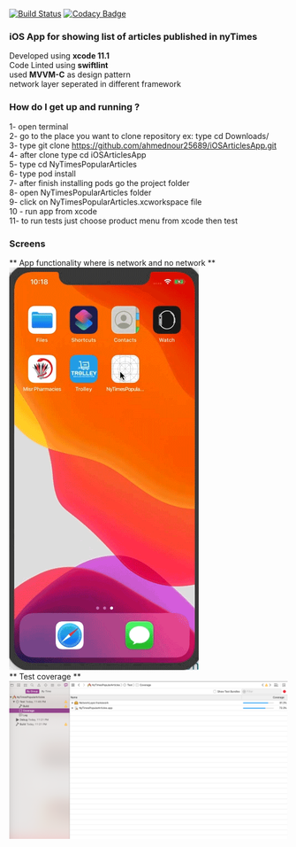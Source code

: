 [![Build Status](https://travis-ci.com/ahmednour25689/iOSArticlesApp.svg?token=KV9xa9Tget4T6XvfC9JW&branch=master)](https://travis-ci.com/ahmednour25689/iOSArticlesApp)
[![Codacy Badge](https://app.codacy.com/project/badge/Grade/f9deffdeecfc4b0cb04cfbb35b36390e)](https://www.codacy.com?utm_source=github.com&amp;utm_medium=referral&amp;utm_content=ahmednour25689/iOSArticlesApp&amp;utm_campaign=Badge_Grade)



### iOS App for showing list of articles published in nyTimes ###
Developed using **xcode 11.1**  <br />
Code Linted using **swiftlint** <br />
used **MVVM-C** as design pattern <br />
network layer seperated in different framework <br />
### How do I get up and running ? ###
 1- open terminal <br />
 2- go to the place you want to clone repository ex: type cd Downloads/ <br />
 3- type git clone https://github.com/ahmednour25689/iOSArticlesApp.git <br />
 4- after clone type cd iOSArticlesApp <br />
 5- type  cd NyTimesPopularArticles <br />
 6- type pod install <br />
 7- after finish installing pods go the project folder  <br />
 8- open  NyTimesPopularArticles folder <br />
 9- click on NyTimesPopularArticles.xcworkspace file <br />
 10 - run app from xcode <br />
 11- to run tests just choose product menu from xcode then test <br />
 
 
### Screens ###
** App functionality where is network and no network ** <br />
![Screenshot](AppScreens.gif)<br />
** Test coverage ** <br />
![Screenshot](TestCoverage.png)<br/>


